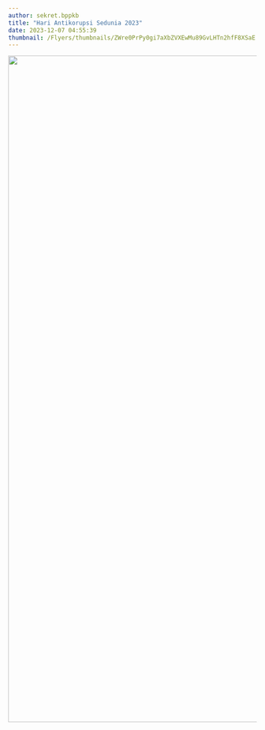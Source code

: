 ```yaml
---
author: sekret.bppkb
title: "Hari Antikorupsi Sedunia 2023"
date: 2023-12-07 04:55:39
thumbnail: /Flyers/thumbnails/ZWre0PrPy0gi7aXbZVXEwMu89GvLHTn2hfF8XSaE.png
---
```

<p><img src="/images/C6CD7HA0MuyTFWrqsZzK.png" alt="" width="1080" height="1350" /></p>